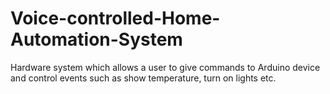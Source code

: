 # Voice-controlled-Home-Automation-System
Hardware system which allows a user to give commands to Arduino device and control events such as show temperature, turn on lights etc.
